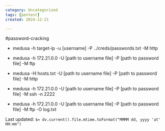 ```yaml
---
category: Uncategorized
tags: [pentest]
created: 2024-12-21

---
```

#password-cracking
- medusa -h target-ip -u [username] -P ../creds/passwords.txt -M http 

- medusa -h 172.21.0.0 -U [path to username file] -P [path to password file] -M ftp

- medusa -H hosts.txt -U [path to username file] -P [path to password file] -M http 

- medusa -h 172.21.0.0 -U [path to username file] -P [path to password file] -M ssh -n 2222

- medusa -h 172.21.0.0 -U [path to username file] -P [path to password file] -M ftp -O log.txt


Last updated: `$= dv.current().file.mtime.toFormat("MMMM dd, yyyy 'at' HH:mm")`
